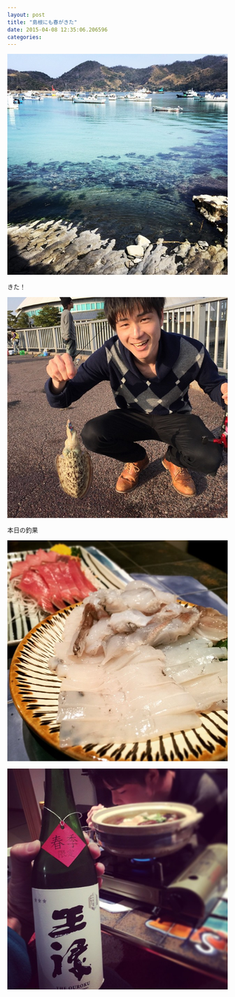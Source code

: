 ```yaml
---
layout: post
title: "島根にも春がきた"
date: 2015-04-08 12:35:06.206596
categories: 
---
```


![](/assets/images/201503/10914642_1375747042750825_1875650111_n.jpg)

きた！

![きた！](/assets/images/201503/11018364_1609458912619765_532129623_n.jpg)

本日の釣果

![本日の釣果](/assets/images/201503/11055940_1055710601109344_1286120226_n.jpg)

![王録](/assets/images/201503/10881928_369746929894540_1176537394_n.jpg)


